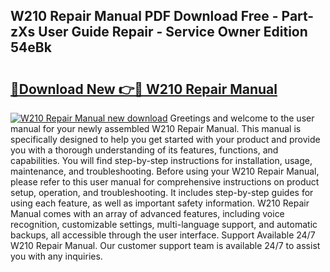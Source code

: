 ## W210 Repair Manual PDF Download Free - Part-zXs User Guide Repair - Service Owner Edition 54eBk

# <h2><a href="http://bc66346.oget.top/?id=W210+Repair+Manual">🔗Download New 👉🔴 W210 Repair Manual</a></h2>

[![W210 Repair Manual new download](https://i.imgur.com/5g1atiW.png)](http://bc66346.oget.top/?id=W210+Repair+Manual)
Greetings and welcome to the user manual for your newly assembled W210 Repair Manual. This manual is specifically designed to help you get started with your product and provide you with a thorough understanding of its features, functions, and capabilities. You will find step-by-step instructions for installation, usage, maintenance, and troubleshooting. Before using your W210 Repair Manual, please refer to this user manual for comprehensive instructions on product setup, operation, and troubleshooting. It includes step-by-step guides for using each feature, as well as important safety information. W210 Repair Manual comes with an array of advanced features, including voice recognition, customizable settings, multi-language support, and automatic backups, all accessible through the user interface. Support Available 24/7 W210 Repair Manual. Our customer support team is available 24/7 to assist you with any inquiries.
